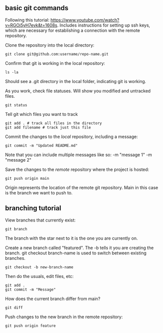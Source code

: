 ## basic git commands

Following this tutorial: https://www.youtube.com/watch?v=RGOj5yH7evk&t=1608s. Includes instructions for setting up ssh keys, which are necessary for establishing a connection with the remote repository. 


Clone the repository into the local directory:
``` 
git clone git@github.com:username/repo-name.git
```

Confirm that git is working in the local repository:
```
ls -la
```
Should see a .git directory in the local folder, indicating git is working.

As you work, check file statuses. Will show you modified and untracked files.
```
git status
```

Tell git which files you want to track
```
git add . # track all files in the directory
git add filename # track just this file
```

Commit the changes to the _local_ repository, including a message:
```
git commit -m "Updated README.md"
```
Note that you can include multiple messages like so: -m "message 1" -m "message 2"

Save the changes to the _remote_ repository where the project is hosted:
``` 
git push origin main
```
Origin represents the location of the remote git repository. Main in this case is the branch we want to push to.


## branching tutorial

View branches that currently exist:
```
git branch
```
The branch with the star next to it is the one you are currently on.

Create a new branch called "featured". The -b tells it you are creating the branch. git checkout branch-name is used to switch between existing branches.
```
git checkout -b new-branch-name
```

Then do the usuals, edit files, etc:
```
git add .
git commit -m "Message"
```

How does the current branch differ from main?
```
git diff
```

Push changes to the new branch in the remote repository:
```
git push origin feature
```
